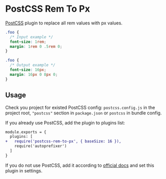 # PostCSS Rem To Px

[PostCSS] plugin to replace all rem values with px values.

[PostCSS]: https://github.com/postcss/postcss

```css
.foo {
  /* Input example */
  font-size: 1rem;
  margin: 1rem 0 .5rem 0;
}
```

```css
.foo {
  /* Output example */
  font-size: 16px;
  margin: 16px 0 8px 0;
}
```

## Usage

Check you project for existed PostCSS config: `postcss.config.js`
in the project root, `"postcss"` section in `package.json`
or `postcss` in bundle config.

If you already use PostCSS, add the plugin to plugins list:

```diff
module.exports = {
  plugins: [
+   require('postcss-rem-to-px', { baseSize: 16 }),
    require('autoprefixer')
  ]
}
```

If you do not use PostCSS, add it according to [official docs]
and set this plugin in settings.

[official docs]: https://github.com/postcss/postcss#usage
